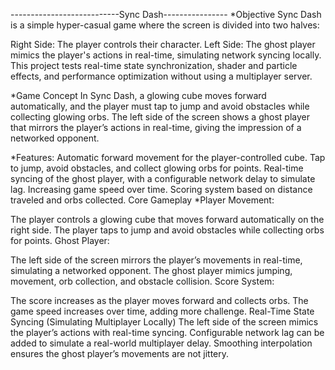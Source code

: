 ---------------------------Sync Dash----------------
*Objective
Sync Dash is a simple hyper-casual game where the screen is divided into two halves:

Right Side: The player controls their character.
Left Side: The ghost player mimics the player's actions in real-time, simulating network syncing locally.
This project tests real-time state synchronization, shader and particle effects, and performance optimization without using a multiplayer server.

*Game Concept
In Sync Dash, a glowing cube moves forward automatically, and the player must tap to jump and avoid obstacles while collecting glowing orbs. The left side of the screen shows a ghost player that mirrors the player’s actions in real-time, giving the impression of a networked opponent.

*Features:
Automatic forward movement for the player-controlled cube.
Tap to jump, avoid obstacles, and collect glowing orbs for points.
Real-time syncing of the ghost player, with a configurable network delay to simulate lag.
Increasing game speed over time.
Scoring system based on distance traveled and orbs collected.
Core Gameplay
*Player Movement:

The player controls a glowing cube that moves forward automatically on the right side.
The player taps to jump and avoid obstacles while collecting orbs for points.
Ghost Player:

The left side of the screen mirrors the player’s movements in real-time, simulating a networked opponent.
The ghost player mimics jumping, movement, orb collection, and obstacle collision.
Score System:

The score increases as the player moves forward and collects orbs.
The game speed increases over time, adding more challenge.
Real-Time State Syncing (Simulating Multiplayer Locally)
The left side of the screen mimics the player’s actions with real-time syncing.
Configurable network lag can be added to simulate a real-world multiplayer delay.
Smoothing interpolation ensures the ghost player’s movements are not jittery.
